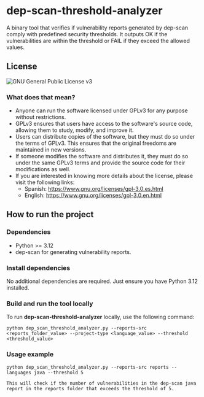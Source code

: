# dep-scan-threshold-analyzer

A binary tool that verifies if vulnerability reports generated by dep-scan comply with predefined security thresholds.
It outputs OK if the vulnerabilities are within the threshold or FAIL if they exceed the allowed values.

## License

![ GNU General Public License v3](https://www.gnu.org/graphics/gplv3-127x51.png)

### What does that mean?

- Anyone can run the software licensed under GPLv3 for any purpose without restrictions.
- GPLv3 ensures that users have access to the software's source code, allowing them to study, modify, and improve it.
- Users can distribute copies of the software, but they must do so under the terms of GPLv3. This ensures that the
  original freedoms are maintained in new versions.
- If someone modifies the software and distributes it, they must do so under the same GPLv3 terms and provide the source
  code for their modifications as well.
- If you are interested in knowing more details about the license, please visit the following links:
    - Spanish: https://www.gnu.org/licenses/gpl-3.0.es.html
    - English: https://www.gnu.org/licenses/gpl-3.0.en.html

## How to run the project

### Dependencies

- Python >= 3.12
- dep-scan for generating vulnerability reports.

### Install dependencies

No additional dependencies are required. Just ensure you have Python 3.12 installed.

### Build and run the tool locally

To run **dep-scan-threshold-analyzer** locally, use the following command:

```shell
python dep_scan_threshold_analyzer.py --reports-src <reports_folder_value> --project-type <language_value> --threshold <threshold_value>
```

### Usage example

```shell
python dep_scan_threshold_analyzer.py --reports-src reports --languages java --threshold 5 

This will check if the number of vulnerabilities in the dep-scan java report in the reports folder that exceeds the threshold of 5.